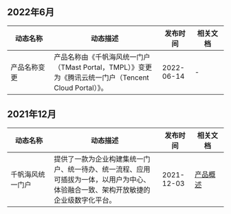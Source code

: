 ## 2022年6月
<table >
<thead>
<tr>
<th width="20%">动态名称</th>
<th width="50%">动态描述</th> 
<th width="15%">发布时间</th>
<th width="15%">相关文档</th>
</tr>
</thead>
<tbody>
<tr>
<td>产品名称变更</td>
<td >产品名称由《千帆海风统一门户（TMast Portal，TMPL）》变更为《腾讯云统一门户（Tencent Cloud Portal）》。</td>
<td>2022-06-14</td>
<td>-</a></td>
</tr>
</tbody></table>


## 2021年12月

<table >
<thead>
<tr>
<th width="20%">动态名称</th>
<th width="50%">动态描述</th> 
<th width="15%">发布时间</th>
<th width="15%">相关文档</th>
</tr>
</thead>
<tbody>
<tr>
<td>千帆海风统一门户</td>
<td >提供了一款为企业构建集统一门户、统一待办、统一流程、应用可插拔为一体，以用户为中心、体验融合一致、架构开放敏捷的企业级数字化平台。</td>
<td>2021-12-03</td>
<td><a href="https://cloud.tencent.com/document/product/1538/65076">产品概述</a></td>
</tr>
</tbody></table>
